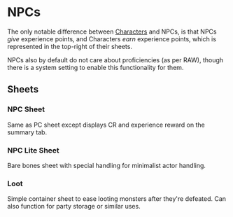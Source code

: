 # NPCs

The only notable difference between [Characters](Help/Actors/Character) and
NPCs, is that NPCs _give_ experience points, and Characters _earn_ experience
points, which is represented in the top-right of their sheets.

NPCs also by default do not care about proficiencies (as per RAW), though there is a system setting to enable this functionality for them.

## Sheets

### NPC Sheet

Same as PC sheet except displays CR and experience reward on the summary tab.

### NPC Lite Sheet

Bare bones sheet with special handling for minimalist actor handling.

### Loot

Simple container sheet to ease looting monsters after they're defeated. Can also function for party storage or similar uses.
